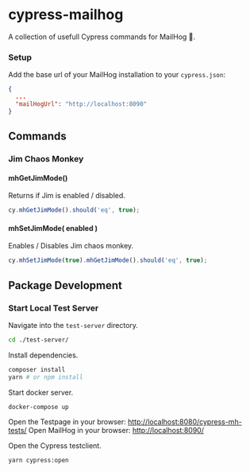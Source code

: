 # cypress-mailhog

A collection of usefull Cypress commands for MailHog 🐗.

### Setup
Add the base url of your MailHog installation to your `cypress.json`:
```json
{
  ...
  "mailHogUrl": "http://localhost:8090"
}
```


## Commands

### Jim Chaos Monkey
#### mhGetJimMode()
Returns if Jim is enabled / disabled.
```JavaScript
cy.mhGetJimMode().should('eq', true);
```
#### mhSetJimMode( enabled )
Enables / Disables Jim chaos monkey.
```JavaScript
cy.mhSetJimMode(true).mhGetJimMode().should('eq', true);
```


## Package Development
### Start Local Test Server

Navigate into the `test-server` directory.
```bash
cd ./test-server/
```

Install dependencies.
```bash
composer install
yarn # or npm install
```

Start docker server.
```bash
docker-compose up
```
Open the Testpage in your browser: [http://localhost:8080/cypress-mh-tests/](http://localhost:8080/cypress-mc-tests/)
Open MailHog in your browser: [http://localhost:8090/](http://localhost:8090/)

Open the Cypress testclient.
```bash
yarn cypress:open
```
